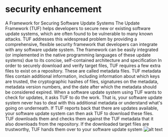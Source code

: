 # security enhancement
A Framework for Securing Software Update Systems
The Update Framework (TUF) helps developers to secure new or existing software update systems, which are often found to be vulnerable to many known attacks. TUF addresses this widespread problem by providing a comprehensive, flexible security framework that developers can integrate with any software update system. The framework can be easily integrated (or implemented in the native programming languages of these update systems) due to its concise, self-contained architecture and specification
In order to securely download and verify target files, TUF requires a few extra files to exist on a repository. These are called metadata files. TUF metadata files contain additional information, including information about which keys are trusted, the cryptographic hashes of files, signatures on the metadata, metadata version numbers, and the date after which the metadata should be considered expired.
When a software update system using TUF wants to check for updates, it asks TUF to do the work. That is, your software update system never has to deal with this additional metadata or understand what's going on underneath. If TUF reports back that there are updates available, your software update system can then ask TUF to download these files. TUF downloads them and checks them against the TUF metadata that it also downloads from the repository. If the downloaded target files are trustworthy, TUF hands them over to your software update system
![alt text](http://imgur.com/rWtpKtU.png)
